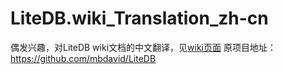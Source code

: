 # LiteDB.wiki_Translation_zh-cn


偶发兴趣，对LiteDB wiki文档的中文翻译，见[wiki页面](https://github.com/lidanger/LiteDB.wiki_Translation_zh-cn/wiki)
原项目地址：https://github.com/mbdavid/LiteDB

